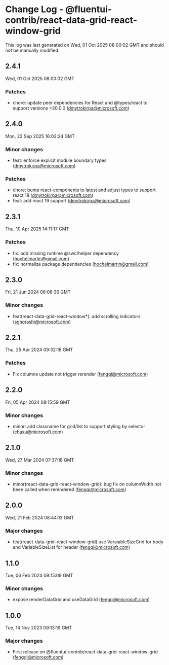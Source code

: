 # Change Log - @fluentui-contrib/react-data-grid-react-window-grid

This log was last generated on Wed, 01 Oct 2025 08:00:02 GMT and should not be manually modified.

<!-- Start content -->

## 2.4.1

Wed, 01 Oct 2025 08:00:02 GMT

### Patches

- chore: update peer dependencies for React and @types/react to support versions <20.0.0 (dmytrokirpa@microsoft.com)

## 2.4.0

Mon, 22 Sep 2025 16:02:24 GMT

### Minor changes

- feat: enforce explicit module boundary types (dmytrokirpa@microsoft.com)

### Patches

- chore: bump react-components to latest and adjust types to support react 18 (dmytrokirpa@microsoft.com)
- feat: add react 19 support (dmytrokirpa@microsoft.com)

## 2.3.1

Thu, 10 Apr 2025 14:11:17 GMT

### Patches

- fix: add missing runtime @swc/helper dependency (hochelmartin@gmail.com)
- fix: normalize package dependencies (hochelmartin@gmail.com)

## 2.3.0

Fri, 21 Jun 2024 06:08:36 GMT

### Minor changes

- feat(react-data-grid-react-window*): add scrolling indicators (sghorashi@microsoft.com)

## 2.2.1

Thu, 25 Apr 2024 09:32:18 GMT

### Patches

- Fix columns update not trigger rerender (fengqi@microsoft.com)

## 2.2.0

Fri, 05 Apr 2024 08:15:59 GMT

### Minor changes

- minor: add classname for grid/list to support styling by selector (chaxu@microsoft.com)

## 2.1.0

Wed, 27 Mar 2024 07:37:18 GMT

### Minor changes

- minor(react-data-grid-react-window-grid): bug fix on columnWidth not been called when rerendered (fengqi@microsoft.com)

## 2.0.0

Wed, 21 Feb 2024 08:44:13 GMT

### Major changes

- feat(react-data-grid-react-window-grid) use VaraiableSizeGrid for body and VariableSizeList for header (fengqi@microsoft.com)

## 1.1.0

Tue, 06 Feb 2024 09:15:09 GMT

### Minor changes

- expose renderDataGrid and useDataGrid (fengqi@microsoft.com)

## 1.0.0

Tue, 14 Nov 2023 09:13:19 GMT

### Major changes

- First release on @fluentui-contrib/react-data-grid-react-window-grid (fengqi@microsoft.com)
